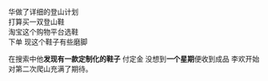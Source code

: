华做了详细的登山计划  
打算买一双登山鞋  
淘宝这个购物平台选鞋  
下单
现这个鞋子有些磨脚  







在搜索中他**发现有一款定制化的鞋子**
付定金
没想到**一个星期**便收到成品
李欢开始对第二次爬山充满了期待。